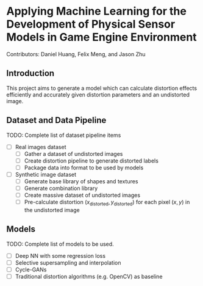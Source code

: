 # Applying Machine Learning for the Development of Physical Sensor Models in Game Engine Environment

Contributors: Daniel Huang, Felix Meng, and Jason Zhu

## Introduction

This project aims to generate a model which can calculate distortion effects efficiently and accurately given distortion parameters and an undistorted image.

## Dataset and Data Pipeline

TODO: Complete list of dataset pipeline items
- [ ] Real images dataset
  - [ ] Gather a dataset of undistorted images
  - [ ] Create distortion pipeline to generate distorted labels
  - [ ] Package data into format to be used by models
- [ ] Synthetic image dataset
  - [ ] Generate base library of shapes and textures
  - [ ] Generate combination library
  - [ ] Create massive dataset of undistorted images
  - [ ] Pre-calculate distortion $(x_{\text{distorted}}, y_{\text{distorted}})$ for each pixel $(x, y)$ in the undistorted image

## Models

TODO: Complete list of models to be used.
- [ ] Deep NN with some regression loss
- [ ] Selective supersampling and interpolation
- [ ] Cycle-GANs
- [ ] Traditional distortion algorithms (e.g. OpenCV) as baseline